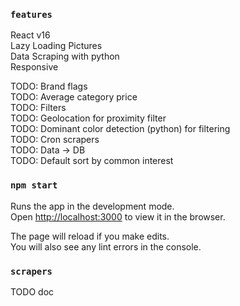 ### `features`

React v16<br>
Lazy Loading Pictures<br>
Data Scraping with python<br>
Responsive<br>

TODO: Brand flags<br>
TODO: Average category price<br>
TODO: Filters<br>
TODO: Geolocation for proximity filter<br>
TODO: Dominant color detection (python) for filtering<br>
TODO: Cron scrapers<br>
TODO: Data -> DB<br>
TODO: Default sort by common interest<br>

### `npm start`

Runs the app in the development mode.<br>
Open [http://localhost:3000](http://localhost:3000) to view it in the browser.

The page will reload if you make edits.<br>
You will also see any lint errors in the console.


### `scrapers`

TODO doc
